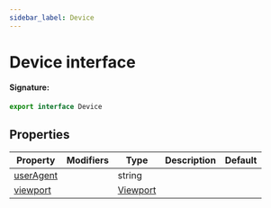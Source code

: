 ```yaml
---
sidebar_label: Device
---
```


# Device interface

#### Signature:

```typescript
export interface Device
```

## Properties

| Property                                     | Modifiers | Type                                | Description | Default |
| -------------------------------------------- | --------- | ----------------------------------- | ----------- | ------- |
| [userAgent](./puppeteer.device.useragent.md) |           | string                              |             |         |
| [viewport](./puppeteer.device.viewport.md)   |           | [Viewport](./puppeteer.viewport.md) |             |         |
